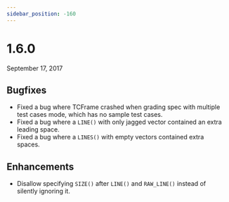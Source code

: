 ```yaml
---
sidebar_position: -160
---
```


# 1.6.0

September 17, 2017

## Bugfixes

- Fixed a bug where TCFrame crashed when grading spec with multiple test cases mode, which has no sample test cases.
- Fixed a bug where a `LINE()` with only jagged vector contained an extra leading space.
- Fixed a bug where a `LINES()` with empty vectors contained extra spaces.

## Enhancements

- Disallow specifying `SIZE()` after `LINE()` and `RAW_LINE()` instead of silently ignoring it.
